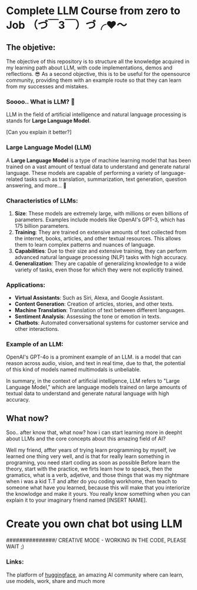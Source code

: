 # Complete LLM Course from zero to Job （づ￣3￣）づ╭❤～

## The objetive: 

The objective of this repository is to structure all the knowledge acquired in my learning path about LLM, with code implementations, demos and reflections. 😎
As a second objective, this is to be useful for the opensource community, providing them with an example route so that they can learn from my successes and mistakes.

### Soooo.. What is LLM? 🤔

LLM in the field of artificial intelligence and natural language processing is stands for **Large Language Model**.

[Can you explain it better?]

### Large Language Model (LLM)
A **Large Language Model** is a type of machine learning model that has been trained on a vast amount of textual data to understand and generate natural language. These models are capable of performing a variety of language-related tasks such as translation, summarization, text generation, question answering, and more... 👀

### Characteristics of LLMs:
1. **Size**: These models are extremely large, with millions or even billions of parameters. Examples include models like OpenAI's GPT-3, which has 175 billion parameters.
2. **Training**: They are trained on extensive amounts of text collected from the internet, books, articles, and other textual resources. This allows them to learn complex patterns and nuances of language.
3. **Capabilities**: Due to their size and extensive training, they can perform advanced natural language processing (NLP) tasks with high accuracy.
4. **Generalization**: They are capable of generalizing knowledge to a wide variety of tasks, even those for which they were not explicitly trained.

### Applications:
- **Virtual Assistants**: Such as Siri, Alexa, and Google Assistant.
- **Content Generation**: Creation of articles, stories, and other texts.
- **Machine Translation**: Translation of text between different languages.
- **Sentiment Analysis**: Assessing the tone or emotion in texts.
- **Chatbots**: Automated conversational systems for customer service and other interactions.

### Example of an LLM:
OpenAI's GPT-4o is a prominent example of an LLM. is a model that can reason across audio, vision, and text in real time, due to that, the potential of this kind of models named multimodals is unbeliable.

In summary, in the context of artificial intelligence, LLM refers to "Large Language Model," which are language models trained on large amounts of textual data to understand and generate natural language with high accuracy.

## What now?

Soo.. after know that, what now? how i can start learning more in deepht about LLMs and the core concepts about this amazing field of AI? 

Well my friend, affter years of trying learn programming by myself, ive learned one thing very well, and is that for really learn something in programing, you need start coding as soon as possible
Before learn the theory, start with the practice, we firts learn how to speack, then the gramatics, what is a verb, adjetive, and those things that was my nightmare when i was a kid T.T 
and after do you coding workhome, then teach to someone what have you learned, because this will make that you interiorize the knowlodge and make it yours.
You really know something when you can explain it to your imaginary friend named [INSERT NAME].

# Create you own chat bot using LLM

###############/ CREATIVE MODE - WORKING IN THE CODE, PLEASE WAIT ;)

### Links: 

The platform of [huggingface](https://huggingface.co/), an amazing AI community where can learn, use models, work, share and much more 
